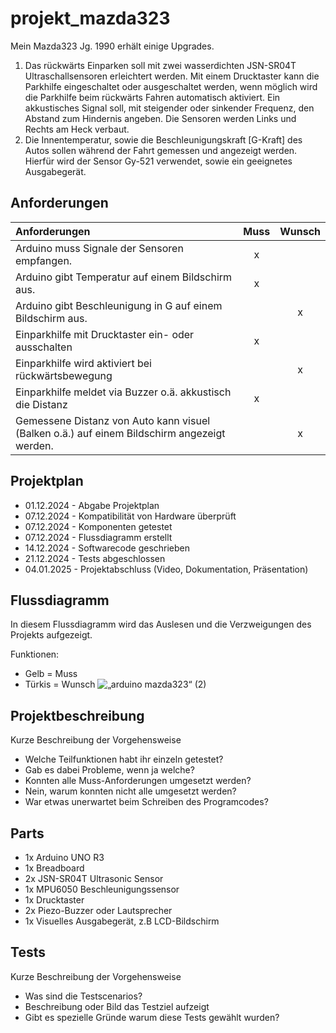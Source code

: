# projekt_mazda323

Mein Mazda323 Jg. 1990 erhält einige Upgrades. 
1. Das rückwärts Einparken soll mit zwei wasserdichten JSN-SR04T Ultraschallsensoren erleichtert werden. 
Mit einem Drucktaster kann die Parkhilfe eingeschaltet oder ausgeschaltet werden, wenn möglich wird die Parkhilfe beim rückwärts Fahren automatisch aktiviert. Ein akkustisches Signal soll, mit steigender oder sinkender Frequenz, den Abstand zum Hindernis angeben.
Die Sensoren werden Links und Rechts am Heck verbaut.
2. Die Innentemperatur, sowie die Beschleunigungskraft [G-Kraft] des Autos sollen während der Fahrt gemessen und angezeigt werden. Hierfür wird der Sensor Gy-521 verwendet, sowie ein geeignetes Ausgabegerät.


## Anforderungen
| Anforderungen      | Muss                | Wunsch              |
|:------------------ |:-------------------:| :------------------:|
|Arduino muss Signale der Sensoren empfangen.|x||
|Arduino gibt Temperatur auf einem Bildschirm aus.|x||
|Arduino gibt Beschleunigung in G auf einem Bildschirm aus.||x|
|Einparkhilfe mit Drucktaster ein- oder ausschalten|x||
|Einparkhilfe wird aktiviert bei rückwärtsbewegung||x|
|Einparkhilfe meldet via Buzzer o.ä. akkustisch die Distanz|x||
|Gemessene Distanz von Auto kann visuel (Balken o.ä.) auf einem Bildschirm angezeigt werden. ||x|


## Projektplan
- 01.12.2024 - Abgabe Projektplan
- 07.12.2024 - Kompatibilität von Hardware überprüft
- 07.12.2024 - Komponenten getestet
- 07.12.2024 - Flussdiagramm erstellt
- 14.12.2024 - Softwarecode geschrieben
- 21.12.2024 - Tests abgeschlossen
- 04.01.2025 - Projektabschluss (Video, Dokumentation, Präsentation)

## Flussdiagramm
In diesem Flussdiagramm wird das Auslesen und die Verzweigungen des Projekts aufgezeigt.

Funktionen:
- Gelb = Muss
- Türkis = Wunsch
![„arduino mazda323“ (2)](https://github.com/user-attachments/assets/a6a8830c-5227-48ca-9794-3d8871c89bba)

## Projektbeschreibung
Kurze Beschreibung der Vorgehensweise

- Welche Teilfunktionen habt ihr einzeln getestet?
- Gab es dabei Probleme, wenn ja welche?
- Konnten alle Muss-Anforderungen umgesetzt werden?
- Nein, warum konnten nicht alle umgesetzt werden?
- War etwas unerwartet beim Schreiben des Programcodes?

## Parts
- 1x Arduino UNO R3
- 1x Breadboard
- 2x JSN-SR04T Ultrasonic Sensor
- 1x MPU6050 Beschleunigungssensor
- 1x Drucktaster
- 2x Piezo-Buzzer oder Lautsprecher
- 1x Visuelles Ausgabegerät, z.B LCD-Bildschirm

## Tests
Kurze Beschreibung der Vorgehensweise

- Was sind die Testscenarios?
- Beschreibung oder Bild das Testziel aufzeigt
- Gibt es spezielle Gründe warum diese Tests gewählt wurden?
